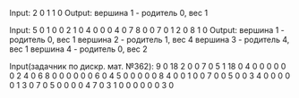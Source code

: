 Input:
2
0 1
1 0
Output:
вершина 1 - родитель 0, вес 1

Input:
5
0 1 0 0 2
1 0 4 0 0
0 4 0 7 8
0 0 7 0 1
2 0 8 1 0
Output:
вершина 1 - родитель 0, вес 1
вершина 2 - родитель 1, вес 4
вершина 3 - родитель 4, вес 1
вершина 4 - родитель 0, вес 2

Input(задачник по дискр. мат. №362):
9
0 18 2 0 0 7 0 5 1
18 0 4 0 0 0 0 0 0
2 4 0 6 8 0 0 0 0
0 0 6 0 4 5 0 0 0
0 0 8 4 0 0 1 0 0
7 0 0 5 0 0 3 4 0
0 0 0 0 1 3 0 7 0
5 0 0 0 0 4 7 0 3
1 0 0 0 0 0 0 3 0